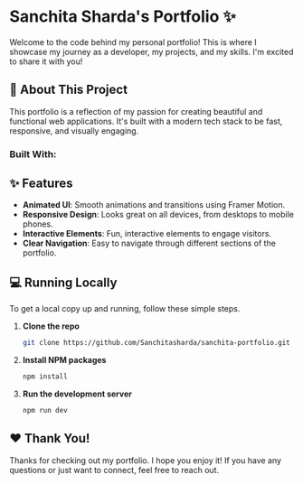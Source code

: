 # Sanchita Sharda's Portfolio ✨

Welcome to the code behind my personal portfolio\! This is where I showcase my journey as a developer, my projects, and my skills. I'm excited to share it with you\!

## 🚀 About This Project

This portfolio is a reflection of my passion for creating beautiful and functional web applications. It's built with a modern tech stack to be fast, responsive, and visually engaging.

### Built With:

## ✨ Features

- **Animated UI**: Smooth animations and transitions using Framer Motion.
- **Responsive Design**: Looks great on all devices, from desktops to mobile phones.
- **Interactive Elements**: Fun, interactive elements to engage visitors.
- **Clear Navigation**: Easy to navigate through different sections of the portfolio.

## 💻 Running Locally

To get a local copy up and running, follow these simple steps.

1.  **Clone the repo**
    ```sh
    git clone https://github.com/Sanchitasharda/sanchita-portfolio.git
    ```
2.  **Install NPM packages**
    ```sh
    npm install
    ```
3.  **Run the development server**
    ```sh
    npm run dev
    ```

## ❤️ Thank You\!

Thanks for checking out my portfolio. I hope you enjoy it\! If you have any questions or just want to connect, feel free to reach out.
